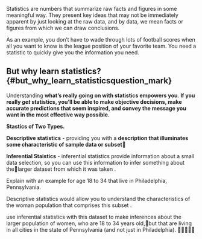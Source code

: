Statistics  are numbers that summarize raw facts and figures in some meaningful way. They present key ideas that may not be immediately apparent by just looking at the raw data, and by data, we mean facts or figures from which we can draw conclusions.

As an example, you don’t have to wade through lots of football scores when all you want to know is the league position of your favorite team. You need a statistic to quickly give you the information you need.

## But why learn statistics? {#but_why_learn_statisticsquestion_mark}

Understanding **what’s really going on with statistics empowers you**. **If you really **_**get**_** statistics, you’ll be able to make objective decisions, make accurate predictions that seem inspired, and convey the message you want in the most effective way possible.**



**Stastics of Two Types.**

**Descriptive statistics**  - providing you with a **description that illuminates some characteristic of sample data or subset**



**Inferential Staistics** - inferential statistics provide information about a small data selection, so you can use this information to infer something about thelarger dataset from which it was taken .



Explain with an example for age 18 to 34 that live in Philadelphia, Pennsylvania. 

Descriptive statistics would allow you to understand the characteristics of the woman population that comprises this subset .

use inferential statistics  with this dataset to make inferences about the larger population of women, who are 18 to 34 years old,but that are living in all cities in the state of Pennsylvania \(and not just in Philadelphia\). 





